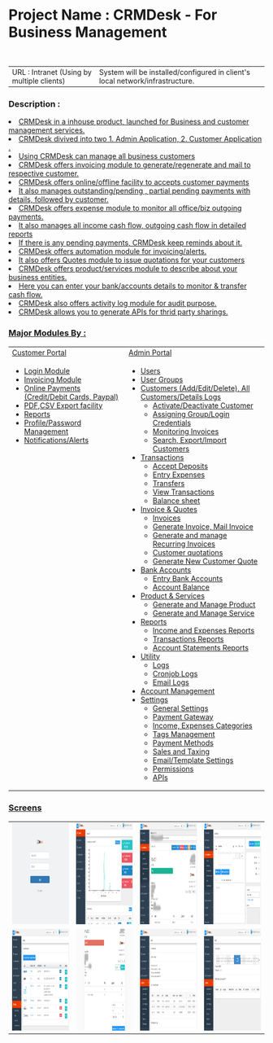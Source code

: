 <h1>Project Name : CRMDesk - For Business Management</h1><br>
<table class="table table-striped">
<tr>
<td>
URL : Intranet (Using by multiple clients)
</td>

<td>
   System will be installed/configured in client's local network/infrastructure. 
</td>
</tr>
</table>

<h3>Description :</h3>
<u>
<li>CRMDesk in a inhouse product, launched for Business and customer management services. </li>

<li>CRMDesk divived into two 1. Admin Application, 2. Customer Application  .</li>
<li>Using CRMDesk can manage all business customers</li>
<li>CRMDesk offers invoicing module to generate/regenerate and mail to respective customer. </li>
<li>CRMDesk offers online/offline facility to accepts customer payments </li>
<li>It also manages outstanding/pending , partial pending payments with details, followed by customer.</li>
<li>CRMDesk offers expense module to monitor all office/biz outgoing payments.</li>
<li>It also manages all income cash flow, outgoing cash flow in detailed reports</li>
<li>If there is any pending payments, CRMDesk keep reminds about it.</li>
<li>CRMDesk offers automation module for invoicing/alerts.</li>
<li>It also offers Quotes module to issue quotations for your customers</li>
<li>CRMDesk offers product/services module to describe about your business entities. </li>
<li>Here you can enter your bank/accounts details to monitor & transfer cash flow.</li>
<li>CRMDesk also offers activity log module for audit purpose.</li>

<li>
 CRMDesk allows you to generate APIs for thrid party sharings.
</li>
</ul>

<h3>Major Modules By : </h3>
<table class="table table-striped" width="100%">
<tr>
 <td>Customer Portal</td>
 <td>Admin Portal</td>
</tr>

<tr>
<td style="vertical-align:top">
 
<ul>
 <li>Login Module</li>
 <li>Invoicing Module</li>
 <li>Online Payments (Credit/Debit Cards, Paypal)</li>
 <li>PDF,CSV Export facility</li>
 <li>Reports</li>
 <li>Profile/Password Management</li>
 <li>Notifications/Alerts</li>
</ul>
</td>
 
<td>
<ul>
 <li>Users</li>
 <li>User Groups</li>
 <li>
   Customers (Add/Edit/Delete), All Customers/Details Logs 
    <ul>
	 <li>Activate/Deactivate Customer</li>
	 <li>Assigning Group/Login Credentials</li>
	 <li>Monitoring Invoices</li>
	 <li>Search, Export/Import Customers</li>
	</ul>   
 </li>
 
 <li>
   Transactions
    <ul>
	 <li>Accept Deposits</li>
	 <li>Entry Expenses</li>
	 <li>Transfers</li>
	 <li>View Transactions</li>
	 <li>Balance sheet</li>
	</ul>   
 </li>
 
 <li>
   Invoice & Quotes
   <ul>
   <li>Invoices</li>
   <li>Generate Invoice, Mail Invoice</li>
   <li>Generate and manage Recurring Invoices</li>
   <li>Customer quotations </li>
   <li>Generate New Customer Quote</li>
   </ul>
 </li>
 <li>
   Bank Accounts
   <ul>
   <li>Entry Bank Accounts</li>
   <li>Account Balance</li>
   </ul>
 </li>
 <li>
   Product & Services
   <ul>
   <li>Generate and Manage Product</li>
   <li>Generate and Manage Service</li>
   </ul>
 </li>
 
 <li>
    Reports
   <ul>
   <li>Income and Expenses Reports</li>
   <li>Transactions Reports</li>
   <li>Account Statements Reports</li>
   </ul>
 </li>
 
 
 <li>
   Utility
   <ul>
   <li>Logs </li>
   <li>Cronjob Logs</li>
   <li>Email Logs</li>
   </ul>
 </li>
  
 <li>Account Management</li>
  
 <li>
   Settings
   <ul>
   <li>General Settings</li>
   <li>Payment Gateway</li>
   <li>Income, Expenses Categories</li>
   <li>Tags Management</li>
   <li>Payment Methods</li>
   <li>Sales and Taxing</li>
   <li>Email/Template Settings</li>
   <li>Permissions</li>
   <li>APIs</li>

   </ul>
 </li>
 
</ul>
</td>
</tr>
</table>
 
<h3>Screens</h3>
 <table>
 <tr>
 <td>
 <img src="images/login.png" alt="login" width="200" height="200"/>
 </td>
 <td>
 <img src="images/dashboard.png" alt="dashboard" width="200" height="200"/>
 </td>
  <td>
 <img src="images/customer_invoice.png" alt="customer invoice" width="200" height="200"/>
 </td>
 <td>
 <img src="images/generate_invoice.png" alt="generate invoice" width="200" height="200"/>
 </td>
 </tr>

  <tr>
 <td>
 <img src="images/payment_gateway.png" alt="payment gateway" width="200" height="200"/>
 </td>
 <td>
 <img src="images/unpaid_invoice_customer_canpay_online.png" alt="pay online" width="200" height="200"/>
 </td>
  <td>
 <img src="images/report1.png" alt="report 1" width="200" height="200"/>
 </td>
 <td>
 <img src="images/report2.png" alt="report 2" width="200" height="200"/>
 </td>
 </tr>
 
 </table>
